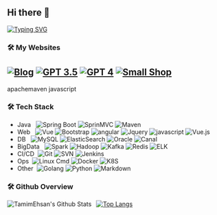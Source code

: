 ## Hi there 👋
  <div>
    <a href="https://guitang.fun">
    <img src="https://readme-typing-svg.demolab.com?font=Fira+Code&pause=1000&random=false&width=435&lines=console.log(%22Hello%2C+World%22);wish+you+have+a+nice+day+!" alt="Typing SVG" /></a>
  </div>

### 🛠 My Websites
[![Blog](https://img.shields.io/badge/-Blog-21759B?style=flat&logo=WordPress&logoColor=white&link=https://guitang.fun)](https://guitang.fun)
[![GPT 3.5](https://img.shields.io/badge/-GPT3.5-21759B?logo=openai)](https://gpt.guitang.fun)
[![GPT 4](https://img.shields.io/badge/-GPT4-21759B?logo=openai)](https://cws.guitang.fun)
[![Small Shop](https://img.shields.io/badge/-Shop-21759B?logo=shopee&logoColor=white)](https://buy.guitang.fun/)
---
  apachemaven
  javascript
### 🛠 Tech Stack
  <!-- 技术栈 Tech Stack-->
  - Java &#160; ![Spring Boot](https://img.shields.io/badge/-SpringBoot-333333?style=flat&logo=springboot)
![SprinMVC](https://img.shields.io/badge/-SprinMVC-333333?style=flat&logo=spring)
![Maven](https://img.shields.io/badge/-Maven-333333?style=flat&logo=apachemaven)
- Web &#160; ![Vue](https://img.shields.io/badge/-VUE-333333?style=flat&logo=vuedotjs)
![Bootstrap](https://img.shields.io/badge/-Bootstrap-333333?style=flat&logo=bootstrap)
![angular](https://img.shields.io/badge/-AngularJS-333333?style=flat&logo=angular)
![Jquery](https://img.shields.io/badge/-Jquery-333333?style=flat&logo=jquery)
![javascript](https://img.shields.io/badge/-javascript-333333?style=flat&logo=javascript)
![Vue.js](https://img.shields.io/badge/-VueJS-333333?style=flat&logo=Vue.js)
- DB &#160; ![MySQL](https://img.shields.io/badge/-MySQL-333333?style=flat&logo=mysql&logoColor=white)
![ElasticSearch](https://img.shields.io/badge/-elasticsearch-333333?style=flat&logo=elasticsearch)
![Oracle](https://img.shields.io/badge/-Oracle-333333?style=flat&logo=Oracle)
![Canal](https://img.shields.io/badge/-Canal-333333?style=flat&logo=alibabadotcom)
- BigData &#160;
![Spark](https://img.shields.io/badge/-Spark-333333?style=flat&logo=apachespark)
![Hadoop](https://img.shields.io/badge/-Hadoop-333333?style=flat&logo=apachehadoop)
![Kafka](https://img.shields.io/badge/-Kafka-333333?style=flat&logo=apachekafka)
![Redis](https://img.shields.io/badge/-Redis-333333?style=flat&logo=redis)
![ELK](https://img.shields.io/badge/-ELK-333333?style=flat&logo=elastic)
- CI/CD &#160;![Git](https://img.shields.io/badge/-Git-333333?style=flat&logo=git)
![SVN](https://img.shields.io/badge/-SVN-333333?style=flat&logo=subversion)
![Jenkins](https://img.shields.io/badge/-Jenkins-333333?style=flat&logo=jenkins)
- Ops &#160;![Linux Cmd](https://img.shields.io/badge/-Linux-333333?style=flat&logo=linux)
![Docker](https://img.shields.io/badge/-Docker-333333?style=flat&logo=docker)
![K8S](https://img.shields.io/badge/-K8S-333333?style=flat&logo=kubernetes)
- Other &#160;![Golang](https://img.shields.io/badge/-Golang-333333?style=flat&logo=go)
![Python](https://img.shields.io/badge/-Python-333333?style=flat&logo=python)
![Markdown](https://img.shields.io/badge/-Markdown-333333?style=flat&logo=markdown)

### 🛠  Github Overview
<img align="left" alt="TamimEhsan's Github Stats" src="https://github-readme-stats.vercel.app/api?username=gui66497&show_icons=true" />    &nbsp;
[![Top Langs](https://github-readme-stats.vercel.app/api/top-langs/?username=gui66497&layout=compact)](https://github.com/anuraghazra/github-readme-stats) 
